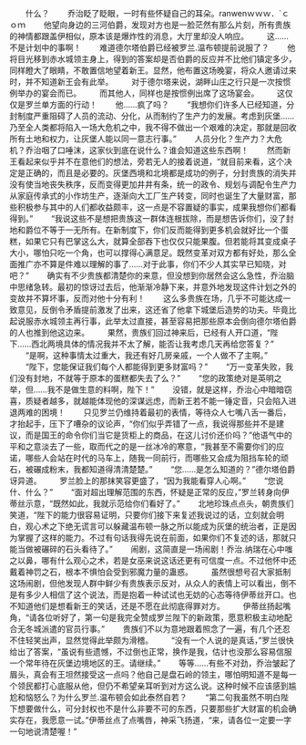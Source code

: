 　　什么？
　　乔治眨了眨眼，一时有些怀疑自己的耳朵。ranwenｗｗｗ．`ｃｏｍ
　　他望向身边的三河伯爵，发现对方也是一脸茫然有那么片刻，所有贵族的神情都跟盖伊相似，原本该是爆炸性的消息，大厅里却没人响应。
　　这……不是计划中的事啊！
　　难道德尔塔伯爵已经被罗兰.温布顿提前说服了？
　　他将目光移到赤水城领主身上，得到的答案却是否伯爵的反应并不比他们镇定多少，同样瞪大了眼睛，不敢置信地望着新王。显然，他布置这场晚宴，将众人邀请过来时，并不知道新王会有此举。
　　对于德尔塔来说，湖畔山庄之行只是一次按惯例举办的宴会而已。
　　而其他人，同样也是按惯例出席了这场宴会。
　　这仅仅是罗兰单方面的行动！
　　他……疯了吗？
　　“我想你们许多人已经知道，分封制度严重阻碍了人员的流动、分化，从而制约了生产力的发展。考虑到灰堡……乃至全人类都将陷入一场大危机之中，我不得不做出一个艰难的决定，那就是回收所有土地和权力，让灰堡人能以同一意志行事。”
　　人员分化？生产力？大危机？乔治咽了口唾沫，这家伙到底在说什么？谁会知道这些东西啊！
　　然而新王看起来似乎并不在意他们的想法，旁若无人的接着说道，“就目前来看，这个决定是正确的，而且是必要的。灰堡西境和北境都是成功的例子，分封贵族的消失并没有使当地丧失秩序，反而变得更加井井有条，统一的政令、规划与调配令生产力从家庭传承式的小作坊生产，逐渐向大工厂生产转变，同时也诞生了大量财富，那些积极参与其中的人们都收益颇丰，这一点是不容置疑的事实，成果我想你们都看得到。”
　　“我说这些不是想把贵族这一群体连根拔除，而是想告诉你们，没了封地和爵位不等于一无所有。在新制度下，你们反而能得到更多机会就好比一个蛋糕，如果它只有巴掌这么大，就算全部吞下也仅仅只能果腹。但若能将其变成桌子大小，哪怕只吃一个角，也可以撑得心满意足。既然变革对双方都有好处，那么全面推广亦不算是件难以理解的事了……对于此事，你们不少人其实早已知晓，对吧？”
　　确实有不少贵族都清楚你的来意，但没想到你居然会这么急性，乔治脑中思绪急转。最初的惊讶过去后，他渐渐冷静下来，并意外地发现这件计划之外的变故并不算坏事，反而对他十分有利！
　　这么多贵族在场，几乎不可能达成一致意见，反倒令矛盾提前激发了出来，这还省了他拿下城堡后造势的功夫。毕竟比起说服赤水城领主再行事，此举太过直接，甚至容易把那些原本会倒向德尔塔伯爵的人也推到他这边来。
　　果然，贵族们回过神来后，已经有人开口道，“陛下……西北两境具体的情况我并不太了解，能否让我考虑几天再给您答复？”
　　“是啊，这种事情太过重大，我还有好几房亲戚，一个人做不了主啊。”
　　“陛下，您能保证我们每个人都能得到更多财富吗？”
　　“万一变革失败，我们没有封地，不就等于原本的蛋糕都失去了么？”
　　“您的政策绝对是英明之举，但……我不是做生意的料啊，陛下！”
　　没错，就是这样，乔治心中暗暗窃喜，质疑者越多，就越能体现他的深谋远虑，而新王若不能一锤定音，只会陷入进退两难的困境！
　　只见罗兰仍维持着最初的表情，等待众人七嘴八舌一番后，才抬起手，压下了嘈杂的议论声，“你们似乎弄错了一点，我说得那些并不是建议，而是国王的命令你们当它是货柜上的商品，在这儿讨价还价吗？”他语气中的平和之意淡去了一些，取而代之的是一丝冰冷的寒意，“我甚至不需要你们的应诺，哪些人会站在时代的马车上，随我一同前行，而哪些又会成为阻挡车轮的顽石，被碾成粉末，我都知道得清清楚楚。”
　　“您……是怎么知道的？”德尔塔伯爵讶异道。
　　罗兰脸上的那抹笑容更盛了，“因为我能看穿人心啊。”
　　“您说什、什么？”
　　“面对超出理解范围的东西，怀疑是正常的反应，”罗兰转身向伊蒂丝示意，“既然如此，我就示范给你们看好了。”
　　北地珍珠点点头，朝贵族们笑道，“陛下的能力很容易证明，只要你们接下来复述我说过的话，立刻就会明白，观心术之下绝无谎言可以躲藏温布顿一脉之所以能成为灰堡的统治者，正是因为掌握了这样的能力。不过有句话我得先说在前面，如果你们不复述的话，那就只能当做被碾碎的石头看待了。”
　　闹剧，这简直是一场闹剧！乔治.纳瑞在心中嗤之以鼻，哪有什么观心之术，若是女巫来说这话还更有可信度一点。不过他怀中还戴着神罚之石，根本不惧怕会受到邪魔力量的蛊惑。
　　虽然很想号召大家抵制这场闹剧，但他发现人群中鲜少有贵族表示反对，从众人的表情上可以看出，倒不是有多少人相信了这个说法，而是抱着一种试试也无妨的心态等待伊蒂丝开口。也不知道他们是想看新王的笑话，还是不愿在此彻底得罪对方。
　　伊蒂丝扬起嘴角，“请各位听好了，第一句是我完全赞成罗兰陛下的新政策，愿意积极主动地配合无冬城派遣的官员行事。”
　　贵族们不以为意地跟着照念了一遍，有几个还忍不住轻笑出声，显然觉得此举颇为滑稽。
　　“没有一个人说的是真话，”罗兰很快给出了答案，“虽说有些遗憾，不过倒也正常，换作是我，估计也没那么容易信服一个常年待在灰堡边境地区的王。请继续。”
　　等等……有些不对劲，乔治皱起了眉头，真会有王坦然接受这一点吗？他自己是盘石岭的领主，哪怕明知道不是每一个领民都打心底服从他，但仍不希望亲耳听到对方这么说。这种时候不应该感到尴尬和恼怒么？为什么罗兰.温布顿会如此泰然自若？
　　“第二句我虽然不明白陛下想要做什么，可分封权也不是什么非要不可的东西，只要那些扩大财富的机会确实存在，我愿意一试。”伊蒂丝点了点嘴唇，神采飞扬道，“来，请各位一定要一字一句地说清楚喔！”